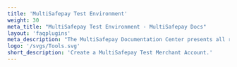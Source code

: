 ```yaml
---
title: 'MultiSafepay Test Environment'
weight: 30
meta_title: "MultiSafepay Test Environment - MultiSafepay Docs"
layout: 'faqplugins'
meta_description: "The MultiSafepay Documentation Center presents all relevant information about our Plugins and API. You can also find support pages for Payment Methods, Tools and General Questions as well as the contact details of our Support and Integration Teams."
logo: '/svgs/Tools.svg'
short_description: 'Create a MultiSafepay Test Merchant Account.'
---
```

